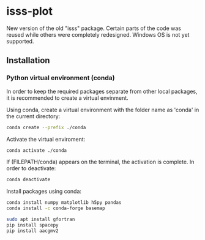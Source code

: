 # isss-plot
New version of the old "isss" package. Certain parts of the code was reused while others were completely redesigned.
Windows OS is not yet supported.

## Installation
### Python virtual environment (conda)
In order to keep the required packages separate from other local packages, it is recommended to create a virtual envinment.

Using conda, create a virtual environment with the folder name as 'conda' in the current directory:

```sh
conda create --prefix ./conda
```

Activate the virtual enviroment:

```sh
conda activate ./conda
```

If (FILEPATH/conda) appears on the terminal, the activation is complete.
In order to deactivate:

```sh
conda deactivate
```

Install packages using conda:

```sh
conda install numpy matplotlib h5py pandas
conda install -c conda-forge basemap
```

```sh
sudo apt install gfortran
pip install spacepy
pip install aacgmv2
```